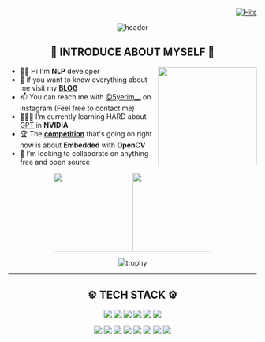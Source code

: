 <div align="right">
       
[![Hits](https://hits.seeyoufarm.com/api/count/incr/badge.svg?url=https%3A%2F%2Fyerimoh.github.io&count_bg=%23A781D1&title_bg=%23555555&icon=icq.svg&icon_color=%23E7E7E7&title=hits&edge_flat=false)](https://hits.seeyoufarm.com)
    
        
</div>     
    
<div align="center">
 
 
![header](https://capsule-render.vercel.app/api?type=waving&color=EFBBCF&height=200&section=header&text=Welcome%20to%20Yerim's%20Git&fontSize=60&animation=scaleIn&fontColor=835858)
 
 
## 💜 INTRODUCE ABOUT MYSELF 💜         

</div>
 
  <a href="https://stephenajulu.com"><img src="https://user-images.githubusercontent.com/76824611/133933728-4bb4a26e-52a2-4a46-8ab3-489c241d9ce7.gif" align="right" width="200px"></a>
       
* 🖐🏻 Hi I'm **NLP** developer       
* 🧸 if you want to know everything about me visit my [**BLOG**](https://yerimoh.github.io/)
* 📫 You can reach me with [@5yerim__](https://www.instagram.com/5yerim__/) on instagram (Feel free to contact me)
* 👩🏻‍💻 I’m currently learning HARD about [GPT](https://yerimoh.github.io/categories/Deep%20Learning/) in **NVIDIA**     
* 🏆 The **[competition](https://eswcontest.or.kr/competition/contest_02.php)** that's going on right now is  about **Embedded** with **OpenCV**
* 👯 I’m looking to collaborate on anything free and open source
 
       
<div align="center">      

<a href="https://yerimoh.github.io/"><img height="160px" src="https://github-readme-stats.vercel.app/api?username=yerimoh&show_icons=true&theme=radical&title_color=7E6BC4&bg_color=FFF5EA%border_color=7E6BC4&text_color=C79ECF&count_private=true&icon_color=4A266A" /><!-- wi*quL3fcV --><img height="160px" src="https://github-readme-streak-stats.herokuapp.com/?user=yerimoh&theme=default&ring=7E6BC4&currStreakLabel=7E6BC4&fire=C79ECF" /></a>

       
       
![trophy](https://github-profile-trophy.vercel.app/?username=yerimOh&column=7&margin-w=15&margin-h=15)





--- 

## ⚙ TECH STACK ⚙   

<img src="https://img.shields.io/badge/Python-0769AD?style=for-the-badge&logo=Python&logoColor=white"> <img src="https://img.shields.io/badge/C++-495464?style=for-the-badge&logo=C%2B%2B&logoColor=white"> <img src="https://img.shields.io/badge/C-AAAAAA?style=for-the-badge&logo=C&logoColor=white"> <img src="https://img.shields.io/badge/R-1572B6?style=for-the-badge&logo=R&logoColor=white"> <img src="https://img.shields.io/badge/JAVA-007396?style=for-the-badge&logo=java&logoColor=white"> <img src="https://img.shields.io/badge/javascript-F7DF1E?style=for-the-badge&logo=javascript&logoColor=black"> 

 

       
<img src="https://img.shields.io/badge/pandas-94B4A4?style=for-the-badge&logo=pandas&logoColor=white"> <img src="https://img.shields.io/badge/OpenCV-F05454?style=for-the-badge&logo=OpenCV&logoColor=white"> <img src="https://img.shields.io/badge/NumPy-4FC08D?style=for-the-badge&logo=NumPy&logoColor=white"> <img src="https://img.shields.io/badge/TensorFlow-FFA41B?style=for-the-badge&logo=TensorFlow&logoColor=black"> <img src="https://img.shields.io/badge/github-181717?style=for-the-badge&logo=github&logoColor=white"> <img src="https://img.shields.io/badge/aws-FF9A76?style=for-the-badge&logo=aws&logoColor=white"> <img src="https://img.shields.io/badge/Raspberry Pi-7952B3?style=for-the-badge&logo=Raspberry Pi&logoColor=white"> <img src="https://img.shields.io/badge/Arduino-00587A?style=for-the-badge&logo=Arduino&logoColor=white">


<!---
yerimoh/yerimoh is a ✨ special ✨ repository because its `README.md` (this file) appears on your GitHub profile.
You can click the Preview link to take a look at your changes.
--->
       
    
</div>
